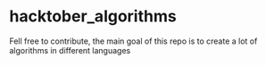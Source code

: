 # hacktober_algorithms

Fell free to contribute, the main goal of this repo is to create a lot of algorithms in different languages
